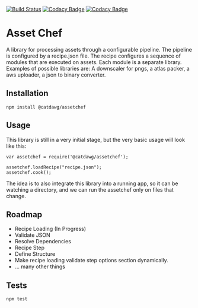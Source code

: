 [![Build Status](https://travis-ci.org/catdawg/assetchef.svg?branch=master)](https://travis-ci.org/catdawg/assetchef)
[![Codacy Badge](https://api.codacy.com/project/badge/Grade/b60e945d06fb4809bbb1de62c0050bb0)](https://www.codacy.com/app/catdawg/assetchef?utm_source=github.com&amp;utm_medium=referral&amp;utm_content=catdawg/assetchef&amp;utm_campaign=Badge_Grade)
[![Codacy Badge](https://api.codacy.com/project/badge/Coverage/b60e945d06fb4809bbb1de62c0050bb0)](https://www.codacy.com/app/catdawg/assetchef?utm_source=github.com&utm_medium=referral&utm_content=catdawg/assetchef&utm_campaign=Badge_Coverage)

Asset Chef
=========

A library for processing assets through a configurable pipeline. The pipeline is configured by a recipe.json file. The recipe configures a sequence of modules that are executed on assets. Each module is a separate library. Examples of possible libraries are: A downscaler for pngs, a atlas packer, a aws uploader, a json to binary converter.

## Installation

  `npm install @catdawg/assetchef`

## Usage

  This library is still in a very initial stage, but the very basic usage will look like this:

    var assetchef = require('@catdawg/assetchef');

    assetchef.loadRecipe("recipe.json");
    assetchef.cook();

  The idea is to also integrate this library into a running app, so it can be watching a directory, and we can run the assetchef only on files that change.
  
## Roadmap

 - Recipe Loading (In Progress)
  - Validate JSON
  - Resolve Dependencies
 - Recipe Step
  - Define Structure
  - Make recipe loading validate step options section dynamically.
 - ... many other things

## Tests

  `npm test`